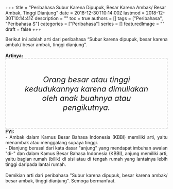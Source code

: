 +++
title = "Peribahasa Subur Karena Dipupuk, Besar Karena Ambak/ Besar Ambak, Tinggi Dianjung"
date = 2018-12-30T10:14:00Z
lastmod = 2018-12-30T10:14:41Z
description = ""
toc = true
authors = []
tags = ["Peribahasa", "Peribahasa S"]
categories = ["Peribahasa"]
series = []
featuredImage = ""
draft = false
+++

<div dir="ltr" style="text-align: left;" trbidi="on"><div style="text-align: justify;">Berikut ini adalah arti dari peribahasa “Subur karena dipupuk, besar karena ambak/ besar ambak, tinggi dianjung”.</div><br /><div style="text-align: justify;"><b>Artinya:</b></div><div style="border: 2px dashed #ddd; font-size: 24px; height: auto; margin: 0 auto; padding: 50px; text-align: center; width: auto;"><i>Orang besar atau tinggi kedudukannya karena dimuliakan oleh anak buahnya atau pengikutnya.</i></div><div style="text-align: justify;"><b>FYI:</b><br />- Ambak dalam Kamus Besar Bahasa Indonesia (KBBI) memiliki arti, yaitu menambak atau menggalang supaya tinggi.<br />- Dianjung berasal dari kata dasar "anjung" yang mendapat imbuhan awalan "di-" dan dalam Kamus Besar Bahasa Indonesia (KBBI), anjung memiliki arti, yaitu bagian rumah (bilik) di sisi atau di tengah rumah yang lantainya lebih tinggi daripada lantai rumah.</div><div style="text-align: justify;"><br /></div><div style="text-align: justify;">Demikian arti dari peribahasa "Subur karena dipupuk, besar karena ambak/ besar ambak, tinggi dianjung". Semoga bermanfaat. </div></div>
